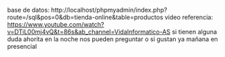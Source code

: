 base de datos: http://localhost/phpmyadmin/index.php?route=/sql&pos=0&db=tienda-online&table=productos
video referencia: https://www.youtube.com/watch?v=DTiL00mj4vQ&t=86s&ab_channel=VidaInformatico-AS
si tienen alguna duda ahorita en la noche nos pueden preguntar o si gustan ya mañana en presencial 
